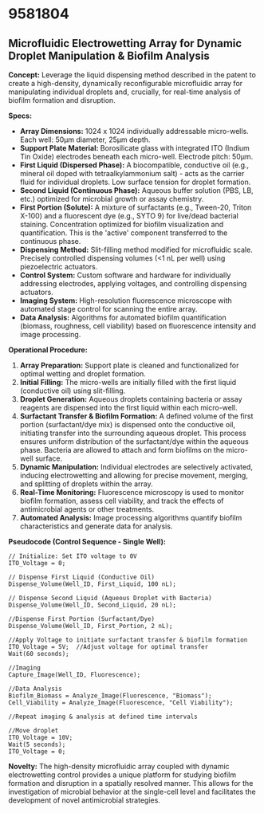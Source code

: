 # 9581804

## Microfluidic Electrowetting Array for Dynamic Droplet Manipulation & Biofilm Analysis

**Concept:** Leverage the liquid dispensing method described in the patent to create a high-density, dynamically reconfigurable microfluidic array for manipulating individual droplets and, crucially, for real-time analysis of biofilm formation and disruption.

**Specs:**

*   **Array Dimensions:** 1024 x 1024 individually addressable micro-wells. Each well: 50μm diameter, 25μm depth.
*   **Support Plate Material:**  Borosilicate glass with integrated ITO (Indium Tin Oxide) electrodes beneath each micro-well.  Electrode pitch: 50μm.
*   **First Liquid (Dispersed Phase):** A biocompatible, conductive oil (e.g., mineral oil doped with tetraalkylammonium salt) - acts as the carrier fluid for individual droplets. Low surface tension for droplet formation.
*   **Second Liquid (Continuous Phase):** Aqueous buffer solution (PBS, LB, etc.) optimized for microbial growth or assay chemistry.  
*   **First Portion (Solute):** A mixture of surfactants (e.g., Tween-20, Triton X-100) and a fluorescent dye (e.g., SYTO 9) for live/dead bacterial staining. Concentration optimized for biofilm visualization and quantification. This is the 'active' component transferred to the continuous phase.
*   **Dispensing Method:**  Slit-filling method modified for microfluidic scale. Precisely controlled dispensing volumes (<1 nL per well) using piezoelectric actuators. 
*   **Control System:** Custom software and hardware for individually addressing electrodes, applying voltages, and controlling dispensing actuators.  
*   **Imaging System:** High-resolution fluorescence microscope with automated stage control for scanning the entire array.
*   **Data Analysis:** Algorithms for automated biofilm quantification (biomass, roughness, cell viability) based on fluorescence intensity and image processing.

**Operational Procedure:**

1.  **Array Preparation:** Support plate is cleaned and functionalized for optimal wetting and droplet formation.
2.  **Initial Filling:**  The micro-wells are initially filled with the first liquid (conductive oil) using slit-filling.
3.  **Droplet Generation:** Aqueous droplets containing bacteria or assay reagents are dispensed into the first liquid within each micro-well.
4.  **Surfactant Transfer & Biofilm Formation:** A defined volume of the first portion (surfactant/dye mix) is dispensed onto the conductive oil, initiating transfer into the surrounding aqueous droplet. This process ensures uniform distribution of the surfactant/dye within the aqueous phase. Bacteria are allowed to attach and form biofilms on the micro-well surface.
5.  **Dynamic Manipulation:** Individual electrodes are selectively activated, inducing electrowetting and allowing for precise movement, merging, and splitting of droplets within the array.
6.  **Real-Time Monitoring:** Fluorescence microscopy is used to monitor biofilm formation, assess cell viability, and track the effects of antimicrobial agents or other treatments.
7.  **Automated Analysis:** Image processing algorithms quantify biofilm characteristics and generate data for analysis.

**Pseudocode (Control Sequence - Single Well):**

```
// Initialize: Set ITO voltage to 0V
ITO_Voltage = 0;

// Dispense First Liquid (Conductive Oil)
Dispense_Volume(Well_ID, First_Liquid, 100 nL);

// Dispense Second Liquid (Aqueous Droplet with Bacteria)
Dispense_Volume(Well_ID, Second_Liquid, 20 nL);

//Dispense First Portion (Surfactant/Dye)
Dispense_Volume(Well_ID, First_Portion, 2 nL);

//Apply Voltage to initiate surfactant transfer & biofilm formation
ITO_Voltage = 5V;  //Adjust voltage for optimal transfer
Wait(60 seconds);

//Imaging
Capture_Image(Well_ID, Fluorescence);

//Data Analysis
Biofilm_Biomass = Analyze_Image(Fluorescence, "Biomass");
Cell_Viability = Analyze_Image(Fluorescence, "Cell Viability");

//Repeat imaging & analysis at defined time intervals

//Move droplet
ITO_Voltage = 10V;
Wait(5 seconds);
ITO_Voltage = 0;
```

**Novelty:** The high-density microfluidic array coupled with dynamic electrowetting control provides a unique platform for studying biofilm formation and disruption in a spatially resolved manner. This allows for the investigation of microbial behavior at the single-cell level and facilitates the development of novel antimicrobial strategies.